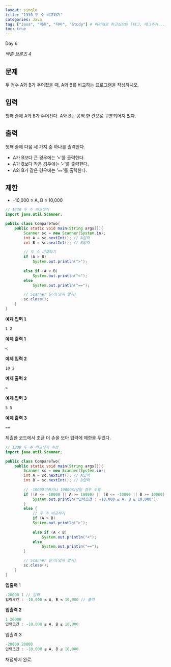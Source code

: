 ```yaml
---
layout: single
title: "1330 두 수 비교하기"
categories: Java
tag: ["Java", "백준", "자바", "Study"] # 여러개로 하고싶으면 [태그, 태그추가...]
toc: true
---
```


Day 6

*백준 브론즈 4*

## 문제

두 정수 A와 B가 주어졌을 때, A와 B를 비교하는 프로그램을 작성하시오.


## 입력

첫째 줄에 A와 B가 주어진다. A와 B는 공백 한 칸으로 구분되어져 있다.


## 출력

첫째 줄에 다음 세 가지 중 하나를 출력한다.

- A가 B보다 큰 경우에는 '`>`'를 출력한다.
- A가 B보다 작은 경우에는 '`<`'를 출력한다.
- A와 B가 같은 경우에는 '`==`'를 출력한다.



## 제한

- -10,000 ≤ A, B ≤ 10,000



```java
// 1330 두 수 비교하기 
import java.util.Scanner;

public class CompareTwo{
    public static void main(String args[]){
        Scanner sc = new Scanner(System.in);
        int A = sc.nextInt(); // A입력
        int B = sc.nextInt(); // B입력
        
        // 두 수 비교하기
        if (A > B)
            System.out.println(">");
        
        else if (A < B)
            System.out.println("<");
        else 
            System.out.println("==");

        // Scanner 닫기(잊지 말기)
        sc.close();
    }
}
```





**예제 입력 1**

```
1 2
```

**예제 출력 1**

```
<
```



**예제 입력 2**

```
10 2
```

**예제 출력 2**

```
>
```



**예제 입력 3**

```
5 5
```

**예제 출력 3**

```
==
```





제출한 코드에서 조금 더 손을 보아 입력에 제한을 두었다. 

```java
// 1330 두 수 비교하기 수정
import java.util.Scanner;

public class CompareTwo{
    public static void main(String args[]){
        Scanner sc = new Scanner(System.in);
        int A = sc.nextInt(); // A입력
        int B = sc.nextInt(); // B입력
        
        // -10000이하거나 10000이상일 경우 오류
        if ((A <= -10000 || A >= 10000) || (B <= -10000 || B >= 10000)){
            System.out.println("입력조건 : -10,000 ≤ A, B ≤ 10,000");
        }
        else {
            // 두 수 비교하기
            if (A > B)
            System.out.println(">");
            
            else if (A < B)
                System.out.println("<");
            else 
                System.out.println("==");
        }

        // Scanner 닫기(잊지 말기)
        sc.close();
    }
}
```

**입출력** 1

```java
-20000 1 // 입력
입력조건 : -10,000 ≤ A, B ≤ 10,000 // 출력
```

**입출력 2**

```java
1 20000
입력조건 : -10,000 ≤ A, B ≤ 10,000
```

입출력 3

```java
-20000 20000
입력조건 : -10,000 ≤ A, B ≤ 10,000
```





채점까지 완료.
